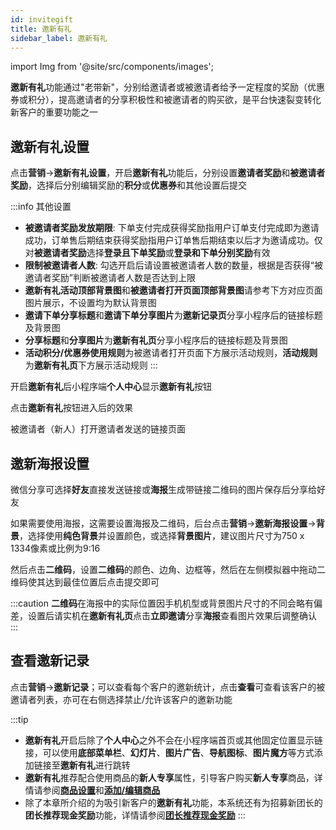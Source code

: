 ```yaml
---
id: invitegift
title: 邀新有礼
sidebar_label: 邀新有礼
---
```

import Img from '@site/src/components/images';

**邀新有礼**功能通过"老带新"，分别给邀请者或被邀请者给予一定程度的奖励（优惠券或积分），提高邀请者的分享积极性和被邀请者的购买欲，是平台快速裂变转化新客户的重要功能之一 

## 邀新有礼设置
点击**营销**->**邀新有礼设置**，开启**邀新有礼**功能后，分别设置**邀请者奖励**和**被邀请者奖励**，选择后分别编辑奖励的**积分**或**优惠券**和其他设置后提交
<Img i="marketing-invitegift-1.png"/>

:::info 其他设置
* **被邀请者奖励发放期限**: 下单支付完成获得奖励指用户订单支付完成即为邀请成功，订单售后期结束获得奖励指用户订单售后期结束以后才为邀请成功。仅对**被邀请者奖励**选择**登录且下单奖励**或**登录和下单分别奖励**有效
* **限制被邀请者人数**: 勾选开启后请设置被邀请者人数的数量，根据是否获得“被邀请者奖励”判断被邀请者人数是否达到上限
* **邀新有礼活动顶部背景图**和**被邀请者打开页面顶部背景图**请参考下方对应页面图片展示，不设置均为默认背景图
* **邀请下单分享标题**和**邀请下单分享图片**为**邀新记录页**分享小程序后的链接标题及背景图
* **分享标题**和**分享图片**为**邀新有礼页**分享小程序后的链接标题及背景图
* **活动积分/优惠券使用规则**为被邀请者打开页面下方展示活动规则，**活动规则**为**邀新有礼页**下方展示活动规则
:::

开启**邀新有礼**后小程序端**个人中心**显示**邀新有礼**按钮
<Img i="marketing-invitegift-2.png"/>

点击**邀新有礼**按钮进入后的效果
<Img i="marketing-invitegift-3.png"/>

被邀请者（新人）打开邀请者发送的链接页面
<Img i="marketing-invitegift-4.png"/>

## 邀新海报设置
微信分享可选择**好友**直接发送链接或**海报**生成带链接二维码的图片保存后分享给好友

如果需要使用海报，这需要设置海报及二维码，后台点击**营销**->**邀新海报设置**->**背景**，选择使用**纯色背景**并设置颜色，或选择**背景图片**，建议图片尺寸为750 x 1334像素或比例为9:16
<Img i="marketing-invitegift-5.png"/>

然后点击**二维码**，设置**二维码**的颜色、边角、边框等，然后在左侧模拟器中拖动二维码使其达到最佳位置后点击提交即可
<Img i="marketing-invitegift-6.png"/>

:::caution
**二维码**在海报中的实际位置因手机机型或背景图片尺寸的不同会略有偏差，设置后请实机在**邀新有礼页**点击**立即邀请**分享**海报**查看图片效果后调整确认
<Img i="marketing-invitegift-7.png"/>
:::

## 查看邀新记录
点击**营销**->**邀新记录**；可以查看每个客户的邀新统计，点击**查看**可查看该客户的被邀请者列表，亦可在右侧选择禁止/允许该客户的邀新功能
<Img i="marketing-invitegift-8.png"/>

:::tip
* **邀新有礼**开启后除了**个人中心**之外不会在小程序端首页或其他固定位置显示链接，可以使用**底部菜单栏**、**幻灯片**、**图片广告**、**导航图标**、**图片魔方**等方式添加链接至**邀新有礼**进行跳转
* **邀新有礼**推荐配合使用商品的**新人专享**属性，引导客户购买**新人专享**商品，详情请参阅[**商品设置**](/operate/goods.md)和[**添加/编辑商品**](/operate/goods.md)
* 除了本章所介绍的为吸引新客户的**邀新有礼**功能，本系统还有为招募新团长的**团长推荐现金奖励**功能，详情请参阅[**团长推荐现金奖励**](/operate/goods.md)
:::
